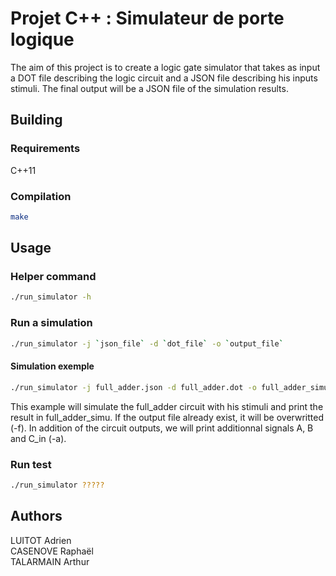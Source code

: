 # Projet C++ : Simulateur de porte logique

The aim of this project is to create a logic gate simulator that takes as input a DOT file describing the logic circuit and a JSON file describing his inputs stimuli. The final output will be a JSON file of the simulation results.

## Building

### Requirements
C++11

### Compilation

```bash
make
```

## Usage

### Helper command

```bash
./run_simulator -h
```
### Run a simulation

```bash
./run_simulator -j `json_file` -d `dot_file` -o `output_file`
```
#### Simulation exemple

```bash
./run_simulator -j full_adder.json -d full_adder.dot -o full_adder_simu -f -add A B C_in 
```
This example will simulate the full_adder circuit with his stimuli and print the result in full_adder_simu. If the output file already exist, it will be overwritted (-f). In addition of the circuit outputs, we will print additionnal signals A, B and C_in (-a).

### Run test
```bash
./run_simulator ?????
```
## Authors

LUITOT Adrien\
CASENOVE Raphaël \
TALARMAIN Arthur
